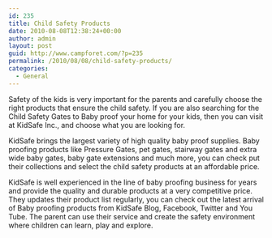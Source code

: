 ```yaml
---
id: 235
title: Child Safety Products
date: 2010-08-08T12:38:24+00:00
author: admin
layout: post
guid: http://www.campforet.com/?p=235
permalink: /2010/08/08/child-safety-products/
categories:
  - General
---
```

Safety of the kids is very important for the parents and carefully choose the right products that ensure the child safety. If you are also searching for the Child Safety Gates to Baby proof your home for your kids, then you can visit at KidSafe Inc., and choose what you are looking for.

KidSafe brings the largest variety of high quality baby proof supplies. Baby proofing products like Pressure Gates, pet gates, stairway gates and extra wide baby gates, baby gate extensions and much more, you can check put their collections and select the child safety products at an affordable price.

KidSafe is well experienced in the line of baby proofing business for years and provide the quality and durable products at a very competitive price. They updates their product list regularly, you can check out the latest arrival of Baby proofing products from KidSafe Blog, Facebook, Twitter and You Tube. The parent can use their service and create the safety environment where children can learn, play and explore.